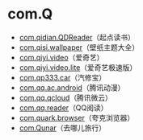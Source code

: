 # com.Q

- [com.qidian.QDReader](./com.qidian.QDReader/readme.md)（起点读书）
- [com.qisi.wallpaper](./com.qisi.wallpaper/readme.md)（壁纸主题大全）
- [com.qiyi.video](./com.qiyi.video/readme.md)（爱奇艺）
- [com.qiyi.video.lite](./com.qiyi.video.lite/readme.md)（爱奇艺极速版）
- [com.qp333.car](./com.qp333.car/readme.md)（汽修宝）
- [com.qq.ac.android](./com.qq.ac.android/readme.md)（腾讯动漫）
- [com.qq.qcloud](./com.qq.qcloud/readme.md)（腾讯微云）
- [com.qq.reader](./com.qq.reader/readme.md)（QQ阅读）
- [com.quark.browser](./com.quark.browser/readme.md)（夸克浏览器）
- [com.Qunar](./com.Qunar/readme.md)（去哪儿旅行）
